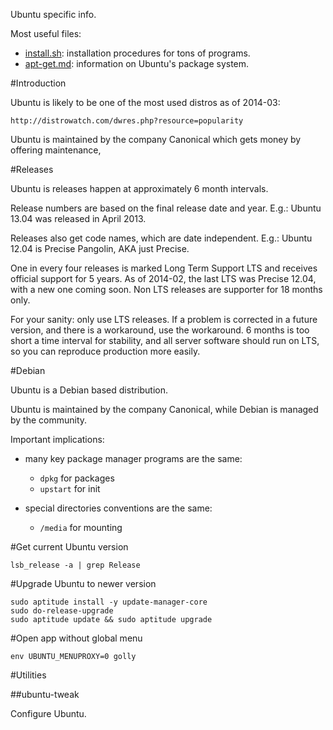 Ubuntu specific info.

Most useful files:

- [install.sh](install.sh): installation procedures for tons of programs.
- [apt-get.md](apt-get.md): information on Ubuntu's package system.

#Introduction

Ubuntu is likely to be one of the most used distros as of 2014-03:

	http://distrowatch.com/dwres.php?resource=popularity

Ubuntu is maintained by the company Canonical which gets money by offering maintenance,

#Releases

Ubuntu is releases happen at approximately 6 month intervals.

Release numbers are based on the final release date and year. E.g.: Ubuntu 13.04 was released in April 2013.

Releases also get code names, which are date independent. E.g.: Ubuntu 12.04 is Precise Pangolin, AKA just Precise.

One in every four releases is marked Long Term Support LTS and receives official support for 5 years. As of 2014-02, the last LTS was Precise 12.04, with a new one coming soon. Non LTS releases are supporter for 18 months only.

For your sanity: only use LTS releases. If a problem is corrected in a future version, and there is a workaround, use the workaround. 6 months is too short a time interval for stability, and all server software should run on LTS, so you can reproduce production more easily.

#Debian

Ubuntu is a Debian based distribution.

Ubuntu is maintained by the company Canonical, while Debian is managed by the community.

Important implications:

- many key package manager programs are the same:

	- `dpkg` for packages
	- `upstart` for init

- special directories conventions are the same:

	- `/media` for mounting

#Get current Ubuntu version

	lsb_release -a | grep Release

#Upgrade Ubuntu to newer version

	sudo aptitude install -y update-manager-core
	sudo do-release-upgrade
	sudo aptitude update && sudo aptitude upgrade

#Open app without global menu

	env UBUNTU_MENUPROXY=0 golly

#Utilities

##ubuntu-tweak

Configure Ubuntu.

